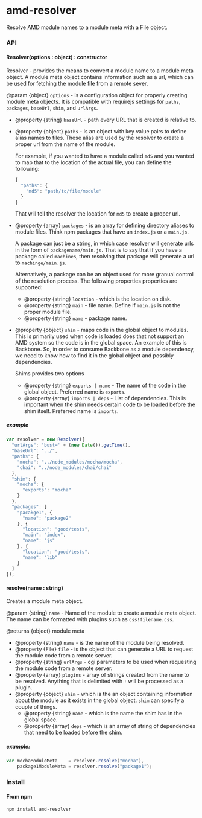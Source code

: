 amd-resolver
===========

Resolve AMD module names to a module meta with a File object.

### API

#### Resolver(options : object) : constructor
Resolver - provides the means to convert a module name to a module meta object. A module meta object contains information such as a url, which can be used for fetching the module file from a remote sever.

@param {object} `options` - is a configuration object for properly creating module meta objects.  It is compatible with requirejs settings for `paths`, `packages`, `baseUrl`, `shim`, and `urlArgs`.

- @property {string} `baseUrl` - path every URL that is created is relative to.

- @property {object} `paths` - is an object with key value pairs to define alias names to files.  These alias are used by the resolver to create a proper url from the name of the module.

  For example, if you wanted to have a module called `md5` and you wanted to map that to the location of the actual file, you can define the following:

  ``` javascript
  {
    "paths": {
      "md5": "path/to/file/module"
    }
  }
  ```

  That will tell the resolver the location for `md5` to create a proper url.

- @property {array} `packages` - is an array for defining directory aliases to module files. Think npm packages that have an `index.js` or a `main.js`.

  A package can just be a string, in which case resolver will generate urls in the form of `packagename/main.js`. That is to say that if you have a package called `machines`, then resolving that package will generate a url to `machinge/main.js`.

  Alternatively, a package can be an object used for more granual control of the resolution process. The following properties properties are supported:

  - @property {string} `location` - which is the location on disk.
  - @property {string} `main` - file name. Define if `main.js` is not the proper module file.
  - @property {string} `name` - package name.


- @property {object} `shim` - maps code in the global object to modules. This is primarily used when code is loaded does that not support an AMD system so the code is in the global space.  An example of this is Backbone.  So, in order to consume Backbone as a module dependency, we need to know how to find it in the global object and possibly dependencies.

  Shims provides two options
  - @property {string} `exports | name` - The name of the code in the global object. Preferred name is `exports`.
  - @property {array} `imports | deps` - List of dependencies.  This is important when the shim needs certain code to be loaded before the shim itself. Preferred name is `imports`.


##### example

``` javascript
var resolver = new Resolver({
  "urlArgs": 'bust=' + (new Date()).getTime(),
  "baseUrl": "../",
  "paths": {
    "mocha": "../node_modules/mocha/mocha",
    "chai": "../node_modules/chai/chai"
  },
  "shim": {
    "mocha": {
      "exports": "mocha"
    }
  },
  "packages": [
    "pacakge1", {
      "name": "package2"
    }, {
      "location": "good/tests",
      "main": "index",
      "name": "js"
    }, {
      "location": "good/tests",
      "name": "lib"
    }
  ]
});
```

#### resolve(name : string)

Creates a module meta object.

@param {string} `name` - Name of the module to create a module meta object. The name can be formatted with plugins such as `css!filename.css`.

@returns {object} module meta

  - @property {string} `name` - is the name of the module being resolved.
  - @property {File} `file` - is the object that can generate a URL to request the module code from a remote server.
  - @property {string} `urlArgs` - cgi parameters to be used when requesting the module code from a remote server.
  - @property {array} `plugins` - array of strings created from the name to be resolved.  Anything that is delimited with `!` will be processed as a plugin.
  - @property {object} `shim` - which is the an object containing information about the module as it exists in the global object. `shim` can specify a couple of things.
    - @property {string} `name` - which is the name the shim has in the global space.
    - @property {array} `deps` - which is an array of string of dependencies that need to be loaded before the shim.

##### example:

``` javascript
var mochaModuleMeta    = resolver.resolve("mocha"),
    package1ModuleMeta = resolver.resolve("package1");
```


### Install

#### From npm

```
npm install amd-resolver
```
